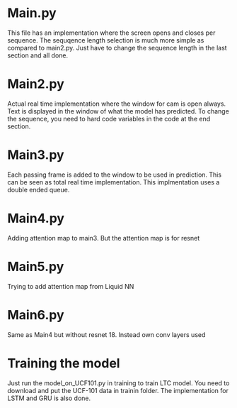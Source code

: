 # Main.py
This file has an implementation where the screen opens and closes per sequence. The sequqence length selection is much more simple as compared to main2.py. Just have to change the sequence length in the last section and all done.


# Main2.py
Actual real time implementation where the window for cam is open always. Text is displayed in the window of what the model has predicted. To change the sequence, you need to hard code variables in the code at the end section. 


# Main3.py
Each passing frame is added to the window to be used in prediction. This can be seen as total real time implementation. This implmentation uses a double ended queue.


# Main4.py
Adding attention map to main3. But the attention map is for resnet


# Main5.py
Trying to add attention map from Liquid NN

# Main6.py
Same as Main4 but without resnet 18. Instead own conv layers used

# Training the model
Just run the model_on_UCF101.py in training to train LTC model. You need to download and put the UCF-101 data in trainin folder. The implementation for LSTM and GRU is also done.
